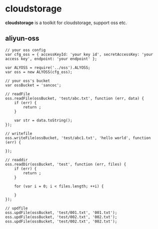 cloudstorage
============

**cloudstorage** is a toolkit for cloudstorage, support oss etc.

aliyun-oss
----------

	// your oss config
	var cfg_oss = { accessKeyId: 'your key id', secretAccessKey: 'your access key', endpoint: 'your endpoint' };
	
	var ALYOSS = require('../oss').ALYOSS;
	var oss = new ALYOSS(cfg_oss);
	
	// your oss's bucket
	var ossBucket = 'sancoc';
	
	// readFile
	oss.readFile(ossBucket, 'test/abc.txt', function (err, data) {
		if (err) {
			return ;
		}
	
		var str = data.toString();
	});

	// writefile
	oss.writeFile(ossBucket, 'test/abc1.txt', 'hello world', function (err) {
	
	});
	
	// readdir
	oss.readDir(ossBucket, 'test', function (err, files) {
		if (err) {
			return ;
		}
	
		for (var i = 0; i < files.length; ++i) {
	
		}
	});
	
	// updfile
	oss.updFile(ossBucket, 'test/001.txt', '001.txt');
	oss.updFile(ossBucket, 'test/002.txt', '002.txt');
	oss.updFile(ossBucket, 'test/002.txt', '002.txt');
